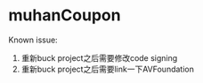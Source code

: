 # muhanCoupon

Known issue:
1. 重新buck project之后需要修改code signing
2. 重新buck project之后需要link一下AVFoundation
